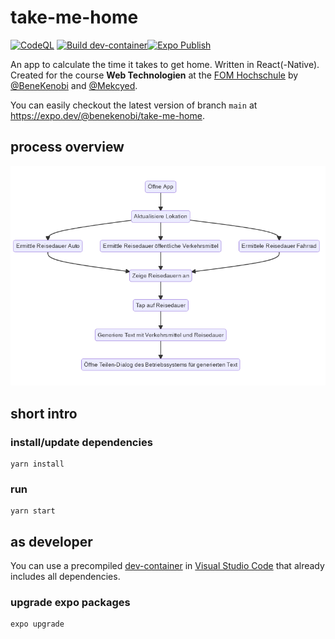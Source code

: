 # take-me-home
[![CodeQL](https://github.com/BeneKenobi/take-me-home/actions/workflows/codeql-analysis.yml/badge.svg)](https://github.com/BeneKenobi/take-me-home/actions/workflows/codeql-analysis.yml)
[![Build dev-container](https://github.com/BeneKenobi/take-me-home/actions/workflows/build-dev-container.yml/badge.svg)](https://github.com/BeneKenobi/take-me-home/actions/workflows/build-dev-container.yml)[![Expo Publish](https://github.com/BeneKenobi/take-me-home/actions/workflows/expo-publish.yml/badge.svg)](https://github.com/BeneKenobi/take-me-home/actions/workflows/expo-publish.yml)

An app to calculate the time it takes to get home. Written in React(-Native). Created for the course **Web Technologien** at the [FOM Hochschule](https://www.fom.de/) by [@BeneKenobi](https://github.com/BeneKenobi) and [@Mekcyed](https://github.com/Mekcyed).


You can easily checkout the latest version of branch `main` at https://expo.dev/@benekenobi/take-me-home.

## process overview

![prozess_ueberblick](https://github.com/BeneKenobi/take-me-home/raw/main/docs/prozess_ueberblick-mmd.png)

## short intro

### install/update dependencies

```Shell
yarn install
```

### run

```Shell
yarn start
```

## as developer

You can use a precompiled [dev-container](https://code.visualstudio.com/docs/remote/containers) in [Visual Studio Code](https://code.visualstudio.com/) that already includes all dependencies.

### upgrade expo packages

```Shell
expo upgrade
```
